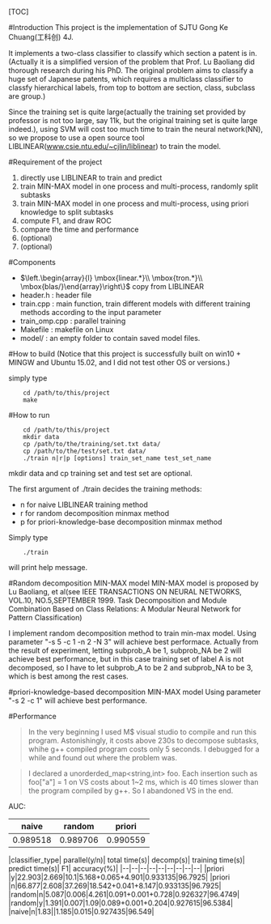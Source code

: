 [TOC]

#Introduction
This project is the implementation of SJTU Gong Ke Chuang(工科创) 4J.

It implements a two-class classifier to classify which section a patent is in. (Actually it is a simplified version of the problem that Prof. Lu Baoliang did thorough research during his PhD. The original problem aims to classify a huge set of Japanese patents, which requires a multiclass classifier to classfy hierarchical labels, from top to bottom are section, class, subclass are group.) 

Since the training set is quite large(actually the training set provided by professor is not too large, say 11k, but the original training set is quite large indeed.), using SVM will cost too much time to train the neural network(NN), so we propose to use a open source tool LIBLINEAR(www.csie.ntu.edu/~cjlin/liblinear) to train the model.

#Requirement of the project
1. directly use LIBLINEAR to train and predict
2. train MIN-MAX model in one process and multi-process, randomly split subtasks
3. train MIN-MAX model in one process and multi-process, using priori knowledge to split subtasks
4. compute F1, and draw ROC
5. compare the time and performance
6. (optional) 
7. (optional)

#Components
- $\left.\begin{array}{l}
\mbox{linear.\*}\\\\
\mbox{tron.\*}\\\\
\mbox{blas/}\end{array}\right\\}$ copy from LIBLINEAR
- header.h : header file
- train.cpp : main function, train different models with different training methods according to the input parameter
- train_omp.cpp : parallel training
- Makefile : makefile on Linux
- model/ : an empty folder to contain saved model files.

#How to build
(Notice that this project is successfully built on win10 + MINGW and Ubuntu 15.02, and I did not test other OS or versions.)

simply type
```
    cd /path/to/this/project
    make
```

#How to run
```
    cd /path/to/this/project
    mkdir data
    cp /path/to/the/training/set.txt data/
    cp /path/to/the/test/set.txt data/
    ./train n|r|p [options] train_set_name test_set_name
```
mkdir data and cp training set and test set are optional.

The first argument of ./train decides the training methods:

- n for naive LIBLINEAR training method
- r for random decomposition minmax method
- p for priori-knowledge-base decomposition minmax method

Simply type
```
    ./train
```
will print help message.

#Random decomposition MIN-MAX model
MIN-MAX model is proposed by Lu Baoliang, et al(see IEEE TRANSACTIONS ON NEURAL NETWORKS, VOL.10, NO.5,SEPTEMBER 1999. Task Decomposition and Module Combination Based on Class Relations: A Modular Neural Network for Pattern Classification)

I implement random decomposition method to train min-max model. Using parameter "-s 5 -c 1 -n 2 -N 3" will achieve best performace. Actually from the result of experiment, letting subprob\_A be 1, subprob\_NA be 2 will achieve best performance, but in this case training set of label A is not decomposed, so I have to let subprob\_A to be 2 and subprob_NA to be 3, which is best among the rest cases.

#priori-knowledge-based decomposition MIN-MAX model
Using parameter "-s 2 -c 1" will achieve best performance.

#Performance
> In the very beginning I used M$ visual studio to compile and run this program. Astonishingly, it costs above 230s to decompose subtasks, whihe g++ compiled program costs only 5 seconds. I debugged for a while and found out where the problem was.

> I declared a unorderded_map<string,int> foo. Each insertion such as foo["a"] = 1 on VS costs about 1~2 ms, which is 40 times slower than the program compiled by g++. So I abandoned VS in the end.

AUC:

| naive| random| priori|
|--|--|--|
| 0.989518 | 0.989706 | 0.990559 |

|classifier_type| parallel(y/n)| total time(s)| decomp(s)| training time(s)| predict time(s)| F1| accuracy(%)|
|--|--|--|--|--|--|--|--|--|
|priori |y|22.903|2.669|10.1|5.168+0.065+4.901|0.933135|96.7925|
|priori |n|66.877|2.608|37.269|18.542+0.041+8.147|0.933135|96.7925|
|random|n|5.087|0.006|4.261|0.091+0.001+0.728|0.926327|96.4749|
|random|y|1.391|0.007|1.09|0.089+0.001+0.204|0.927615|96.5384|
|naive|n|1.83||1.185|0.015|0.927435|96.549|
